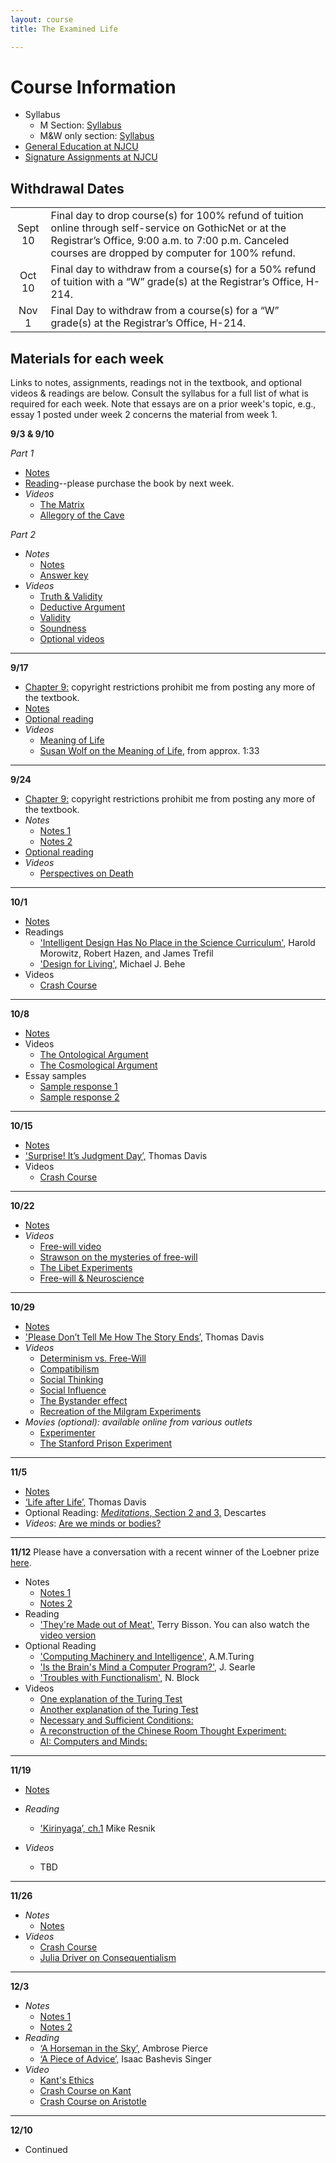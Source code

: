 ```yaml
---
layout: course
title: The Examined Life

---
```


# Course Information
+ Syllabus
	+ M Section: [Syllabus](Syllabus.pdf)
	+ M&W only section: [Syllabus](Syllabus2.pdf)
+ [General Education at NJCU](http://www.njcu.edu/department/general-education)
+ [Signature Assignments at NJCU](http://www.njcu.edu/academics/general-education/signature-assignment-information-students)

## Withdrawal Dates

|         	 |     | 
| :-------------: | ------------- | 
| Sept 10 | Final day to drop course(s) for 100% refund of tuition online through self-service on GothicNet or at the Registrar’s Office, 9:00 a.m. to 7:00 p.m. Canceled courses are dropped by computer for 100% refund. |
| Oct 10 | Final day to withdraw from a course(s) for a 50% refund of tuition with a “W” grade(s) at the Registrar’s Office, H-214. |
| Nov 1  | Final Day to withdraw from a course(s) for a “W” grade(s) at the Registrar’s Office, H-214.|





## Materials for each week

Links to notes, assignments, readings not in the textbook, and optional videos & readings are below. Consult the syllabus for a full list of what is required for each week. Note that essays are on a prior week's topic, e.g., essay 1 posted under week 2 concerns the material from week 1. 


**9/3 & 9/10**  

*Part 1*

+ [Notes](Intro/Notes/)
+ [Reading](/examined/Intro/ch1.pdf)--please purchase the book by next week.
+ *Videos* 
	+ [The Matrix](https://www.youtube.com/watch?v=zE7PKRjrid4)
	+ [Allegory of the Cave](https://www.youtube.com/watch?v=_dlmsULpgjI)

*Part 2* 

+ *Notes* 
	+ [Notes](CT/Handout)
	+ [Answer key](CT/Answers) 
+ *Videos*
	+ [Truth & Validity](http://www.wi-phi.com/video/truth-and-validity)
	+ [Deductive Argument](http://www.wi-phi.com/video/deductive-arguments)
	+ [Validity](http://www.wi-phi.com/video/validity)
	+ [Soundness](http://www.wi-phi.com/video/soundness)
	+ [Optional videos](http://www.wi-phi.com/videos/Critical-Thinking?page=1)

---
	
**9/17**	

+ [Chapter 9:](Meaning/ch9.pdf) copyright restrictions prohibit me from posting any more of the textbook.
+ [Notes](Meaning/Handout)
+ [Optional reading](Meaning/Confession.pdf)
+ *Videos*
	+ [Meaning of Life](https://www.youtube.com/watch?v=Ebt0X5ybm9Y&list=PLHSC9mjpRe4rGkvRaVAfkZ-rIrkHtfGVP)
	+ [Susan Wolf on the Meaning of Life](https://www.youtube.com/watch?v=8CfvMaaTp6I), from approx. 1:33

---
	
**9/24**

+ [Chapter 9:](Meaning/ch9.pdf) copyright restrictions prohibit me from posting any more of the textbook.
+ *Notes*
	+ [Notes 1](Meaning/Handout2)
	+ [Notes 2](Meaning/Handout3)	
+ [Optional reading](Meaning/Confession.pdf)
+ *Videos*
	+ [Perspectives on Death](https://www.youtube.com/watch?v=mjQwedC1WzI&index=17&list=PL8dPuuaLjXtNgK6MZucdYldNkMybYIHKR)

---

**10/1**
	
+ [Notes](God/Handout1)
+ Readings
	+ ['Intelligent Design Has No Place in the Science Curriculum',](God/Intel.pdf) Harold Morowitz, Robert Hazen, and James Trefil
	+ ['Design for Living',](God/Des.pdf) Michael J. Behe	
+ Videos
	+ [Crash Course](https://www.youtube.com/watch?v=7e9v_fsZB6A)

---

**10/8**

+ [Notes](God/Handout2)
+ Videos
	+ [The Ontological Argument](https://www.youtube.com/watch?v=FmTsS5xFA6k)
	+ [The Cosmological Argument](https://www.youtube.com/watch?v=TgisehuGOyY)
+ Essay samples 
	+ [Sample response 1](God/sample1.pdf)
	+ [Sample response 2](God/sample.pdf)


---

**10/15**

+ [Notes](God/Handout3)
+ ['Surprise! It’s Judgment Day’,](God/Surprise.pdf) Thomas Davis
+ Videos
	+ [Crash Course](https://www.youtube.com/watch?v=9AzNEG1GB-k)

---

**10/22**

+ [Notes](FreeWill/Handout1)	
+ *Videos* 
	+ [Free-will video](http://www.wi-phi.com/video/problem-free-will)
	+ [Strawson on the mysteries of free-will](https://www.youtube.com/watch?v=KV5_bHwaUBM&index=8&list=PLMDgR9XqmpVQleFnGdgRZf6RMdqoFrBEu)
	+ [The Libet Experiments](https://www.youtube.com/watch?v=OjCt-L0Ph5o)
	+ [Free-will & Neuroscience](https://www.youtube.com/watch?v=rCM5BFU01YU)

---
	
**10/29**

+ [Notes](FreeWill/Handout2)
+ ['Please Don’t Tell Me How The Story Ends’,](http://creationdemonstration.blogspot.com/2013/03/please-dont-tell-me-how-story-ends.html) Thomas Davis
+ *Videos*
	+ [Determinism vs. Free-Will](https://www.youtube.com/watch?v=vCGtkDzELAI)
	+ [Compatibilism](https://www.youtube.com/watch?v=KETTtiprINU)
	+ [Social Thinking](https://www.youtube.com/watch?v=h6HLDV0T5Q8)
	+ [Social Influence](https://www.youtube.com/watch?v=UGxGDdQnC1Y)
	+ [The Bystander effect](https://www.youtube.com/watch?v=OSsPfbup0ac&spfreload=1)
	+ [Recreation of the Milgram Experiments](https://www.youtube.com/watch?v=y6GxIuljT3w)
+ *Movies (optional): available online from various outlets*
	+ [Experimenter](http://www.imdb.com/title/tt3726704/)
	+ [The Stanford Prison Experiment](http://www.imdb.com/title/tt0420293/)

---
	
**11/5**

+ [Notes](/mind/dualism/notes)
+ [‘Life after Life’,](Mind/Life.pdf) Thomas Davis
+ Optional Reading: [*Meditations*, Section 2 and 3,](http://www.earlymoderntexts.com/assets/pdfs/descartes1641.pdf) Descartes
+ *Videos*: [Are we minds or bodies?](https://www.youtube.com/watch?v=AMTMtWHclKo)

---

**11/12**
Please have a conversation with a recent winner of the Loebner prize [here](http://www.mitsuku.com). 

+ Notes
	+ [Notes 1](/mind/functionalism/notes)
	+ [Notes 2](/mind/functionalism2/notes)
+ Reading
	+ ['They're Made out of Meat',](http://www.terrybisson.com/page6/page6.html) Terry Bisson. You can also watch the [video version](https://www.youtube.com/watch?v=7tScAyNaRdQ)
+ Optional Reading
	+ ['Computing Machinery and Intelligence',](/mind/functionalism/turing.pdf) A.M.Turing
	+ ['Is the Brain's Mind a Computer Program?',](/mind/functionalism2/SearleBrain.pdf) J. Searle
	+ ['Troubles with Functionalism',](/mind/functionalism2/Block.pdf) N. Block 	
+ Videos
	+ [One explanation of the Turing Test](https://www.youtube.com/watch?v=1uDa7jkIztw)
	+ [Another explanation of the Turing Test](https://www.youtube.com/watch?v=3wLqsRLvV-c)
	+ [Necessary and Sufficient Conditions:](https://www.youtube.com/watch?v=5LqNm9d2__I)   
	+ [A reconstruction of the Chinese Room Thought Experiment:](https://www.youtube.com/watch?v=D0MD4sRHj1M) 
	+ [AI: Computers and Minds:](https://www.youtube.com/watch?v=7fLNVP5yKt0)  

---

**11/19**

+ [Notes](Ethics/Handout)
+ *Reading*
	+ ['Kirinyaga’, ch.1](Ethics/Kirinyaga.pdf) Mike Resnik

+ *Videos*
	+ TBD

---

**11/26**

+ *Notes*
	+ [Notes](Ethics/Handout2)
+ *Videos*
	+ [Crash Course](https://www.youtube.com/watch?v=-a739VjqdSI&list=PL8dPuuaLjXtNgK6MZucdYldNkMybYIHKR&index=36)
	+ [Julia Driver on Consequentialism](https://www.youtube.com/watch?v=hACdhD_kes8&feature=youtu.be)

---

**12/3**

+ *Notes*	
	+ [Notes 1](Ethics/Handout3)
	+ [Notes 2](Ethics/Handout4) 
+ *Reading*
	+ [‘A Horseman in the Sky’,](Ethics/Horseman.pdf) Ambrose Pierce
	+ [‘A Piece of Advice’,](Ethics/PieceOfAdvice.pdf) Isaac Bashevis Singer 
+ *Video*
	+ [Kant's Ethics](https://www.youtube.com/watch?v=mQ2fvTvtzBM)
	+ [Crash Course on Kant](https://www.youtube.com/watch?v=8bIys6JoEDw)
	+ [Crash Course on Aristotle](https://www.youtube.com/watch?v=PrvtOWEXDIQ&list=PL8dPuuaLjXtNgK6MZucdYldNkMybYIHKR&index=38)

---

**12/10**
+ Continued


